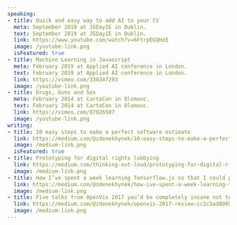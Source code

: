 ```yaml
---
speaking:
- title: Quick and easy way to add AI to your CV
  meta: September 2019 at JSDayIE in Dublin.
  text: September 2019 at JSDayIE in Dublin.
  link: https://www.youtube.com/watch?v=6FtrpEGQHzE
  image: /youtube-link.png
  isFeatured: true
- title: Machine Learning in Javascript
  meta: February 2019 at Applied AI conference in London.
  text: February 2019 at Applied AI conference in London.
  link: https://vimeo.com/330347293
  image: /youtube-link.png
- title: Drugs, Guns and Sex
  meta: February 2014 at CartoCon in Olomouc.
  text: February 2014 at CartoCon in Olomouc.
  link: https://vimeo.com/87926507
  image: /youtube-link.png
writing:
- title: 10 easy steps to make a perfect software estimate
  link: https://medium.com/@zdenekhynek/10-easy-steps-to-make-a-perfect-software-estimate-8dd4762f4153
  image: /medium-link.png
  isFeatured: true
- title: Prototyping for digital rights lobbying
  link: https://medium.com/thinking-out-loud/prototyping-for-digital-rights-lobbying-9e011dccff24
  image: /medium-link.png
- title: How I’ve spent a week learning Tensorflow.js so that I could put it on my CV
  link: https://medium.com/@zdenekhynek/how-ive-spent-a-week-learning-tensorflow-js-so-that-i-could-put-it-on-my-cv-8964ffcb9fc1
  image: /medium-link.png
- title: Five talks from OpenVis 2017 you’d be completely insane not to watch right now
  link: https://medium.com/@zdenekhynek/openvis-2017-review-cc2c5ad89891
  image: /medium-link.png
---
```

